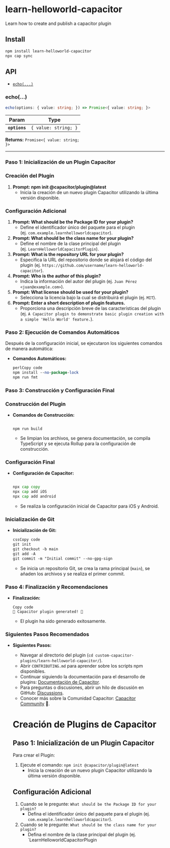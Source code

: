 # learn-helloworld-capacitor

Learn how to create and publish a capacitor plugin

## Install

```bash
npm install learn-helloworld-capacitor
npx cap sync
```

## API

<docgen-index>

* [`echo(...)`](#echo)

</docgen-index>

<docgen-api>
<!--Update the source file JSDoc comments and rerun docgen to update the docs below-->

### echo(...)

```typescript
echo(options: { value: string; }) => Promise<{ value: string; }>
```

| Param         | Type                            |
| ------------- | ------------------------------- |
| **`options`** | <code>{ value: string; }</code> |

**Returns:** <code>Promise&lt;{ value: string; }&gt;</code>

--------------------

</docgen-api>


### Paso 1: Inicialización de un Plugin Capacitor

### Creación del Plugin

1. **Prompt: npm init @capacitor/plugin@latest**
    - Inicia la creación de un nuevo plugin Capacitor utilizando la última versión disponible.

### Configuración Adicional

1. **Prompt: What should be the Package ID for your plugin?**
    - Define el identificador único del paquete para el plugin (ej. `com.example.learnhelloworldcapacitor`).
2. **Prompt: What should be the class name for your plugin?**
    - Define el nombre de la clase principal del plugin (ej. `LearnHelloworldCapacitorPlugin`).
3. **Prompt: What is the repository URL for your plugin?**
    - Especifica la URL del repositorio donde se alojará el código del plugin (ej. `https://github.com/username/learn-helloworld-capacitor`).
4. **Prompt: Who is the author of this plugin?**
    - Indica la información del autor del plugin (ej. `Juan Pérez <juan@example.com>`).
5. **Prompt: What license should be used for your plugin?**
    - Selecciona la licencia bajo la cual se distribuirá el plugin (ej. `MIT`).
6. **Prompt: Enter a short description of plugin features.**
    - Proporciona una descripción breve de las características del plugin (ej. `A Capacitor plugin to demonstrate basic plugin creation with a simple 'Hello World' feature.`).

### Paso 2: Ejecución de Comandos Automáticos

Después de la configuración inicial, se ejecutaron los siguientes comandos de manera automática:

- **Comandos Automáticos:**
    
    ```perl
    perlCopy code
    npm install --no-package-lock
    npm run fmt
    
    ```
    

### Paso 3: Construcción y Configuración Final

### Construcción del Plugin

- **Comandos de Construcción:**
    
    ```arduino
    
    npm run build
    
    ```
    
    - Se limpian los archivos, se genera documentación, se compila TypeScript y se ejecuta Rollup para la configuración de construcción.

### Configuración Final

- **Configuración de Capacitor:**
    
    ```go
    
    npx cap copy
    npx cap add iOS
    npx cap add android
    
    ```
    
    - Se realiza la configuración inicial de Capacitor para iOS y Android.

### Inicialización de Git

- **Inicialización de Git:**
    
    ```css
    cssCopy code
    git init
    git checkout -b main
    git add -A
    git commit -m "Initial commit" --no-gpg-sign
    
    ```
    
    - Se inicia un repositorio Git, se crea la rama principal (`main`), se añaden los archivos y se realiza el primer commit.

### Paso 4: Finalización y Recomendaciones

- **Finalización:**
    
    ```
    Copy code
    🎉 Capacitor plugin generated! 🎉
    
    ```
    
    - El plugin ha sido generado exitosamente.

### Siguientes Pasos Recomendados

- **Siguientes Pasos:**
    - Navegar al directorio del plugin (`cd custom-capacitor-plugins/learn-helloworld-capacitor/`).
    - Abrir `CONTRIBUTING.md` para aprender sobre los scripts npm disponibles.
    - Continuar siguiendo la documentación para el desarrollo de plugins: [Documentación de Capacitor](https://capacitorjs.com/docs/plugins/workflow).
    - Para preguntas o discusiones, abrir un hilo de discusión en GitHub: [Discussions](https://github.com/ionic-team/capacitor/discussions).
    - Conocer más sobre la Comunidad Capacitor: [Capacitor Community](https://github.com/capacitor-community/welcome) 💖.
    
    # Creación de Plugins de Capacitor
    
    ## Paso 1: Inicialización de un Plugin Capacitor
    
    Para crear el Plugin:
    
    1. Ejecute el comando: `npm init @capacitor/plugin@latest`
        - Inicia la creación de un nuevo plugin Capacitor utilizando la última versión disponible.
    
    ## Configuración Adicional
    
    1. Cuando se le pregunte: `What should be the Package ID for your plugin?`
        - Defina el identificador único del paquete para el plugin (ej. `com.example.learnhelloworldcapacitor`).
    2. Cuando se le pregunte: `What should be the class name for your plugin?`
        - Defina el nombre de la clase principal del plugin (ej. `LearnHelloworldCapacitorPlugin
